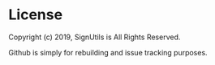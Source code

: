 License
=======

Copyright (c) 2019, SignUtils is All Rights Reserved.

Github is simply for rebuilding and issue tracking purposes.
